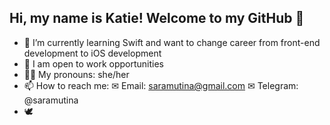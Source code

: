 ## Hi, my name is Katie! Welcome to my GitHub 🦄

- 🌱 I’m currently learning Swift and want to change career from front-end development to iOS development
- 👋 I am open to work opportunities
- 💁‍♀️ My pronouns: she/her
- 📫 How to reach me: ✉ Email: saramutina@gmail.com ✉ Telegram: @saramutina 
- 🕊

<!--
**saramutina/saramutina** is a ✨ _special_ ✨ repository because its `README.md` (this file) appears on your GitHub profile.

Here are some ideas to get you started:

- 🔭 I’m currently working on ...
- 🌱 I’m currently learning ...
- 👯 I’m looking to collaborate on ...
- 🤔 I’m looking for help with ...
- 💬 Ask me about ...
- 📫 How to reach me: ...
- 😄 Pronouns: ...
- ⚡ Fun fact: ...
-->

